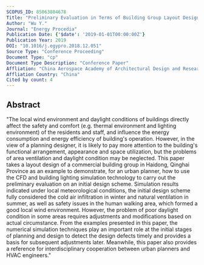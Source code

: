 ```yaml
---
SCOPUS_ID: 85063804678
Title: "Preliminary Evaluation in Terms of Building Group Layout Design Based on Simulated Local Wind and Daylight Conditions: A Case Study in Qinghai, China"
Author: "Wu Y."
Journal: "Energy Procedia"
Publication Date: {'$date': '2019-01-01T00:00:00Z'}
Publication Year: 2019
DOI: "10.1016/j.egypro.2018.12.051"
Source Type: "Conference Proceeding"
Document Type: "cp"
Document Type Description: "Conference Paper"
Affliation: "China Aerospace Academy of Architectural Design and Research Co., Ltd"
Affliation Country: "China"
Cited by count: 4
---
```


## Abstract
"The local wind environment and daylight conditions of buildings directly affect the safety and comfort (e.g. thermal environment and lighting environment) of the residents and staff, and influence the energy consumption and energy efficiency of building's operation. However, in the view of a planning designer, it is likely to pay more attention to the building's functional arrangement, appearance and space utilization, but the problems of area ventilation and daylight condition may be neglected. This paper takes a layout design of a commercial building group in Haidong, Qinghai Province as an example to demonstrate, for an urban planner, how to use the CFD and building lighting simulation technology to carry out the preliminary evaluation on an initial design scheme. Simulation results indicated under local meteorological conditions, the initial design scheme fully considered the cold air infiltration in winter and natural ventilation in summer, as well as safety issues in the human walking area, which formed a good local wind environment. However, the problem of poor daylight condition in some areas requires adjustments and modifications based on actual circumstance. From the examples presented in this paper, the numerical simulation techniques play an important role at the initial stages of planning and design to detect the design defects timely and provides a basis for subsequent adjustments later. Meanwhile, this paper also provides a reference for interdisciplinary cooperation between urban planners and HVAC engineers."

